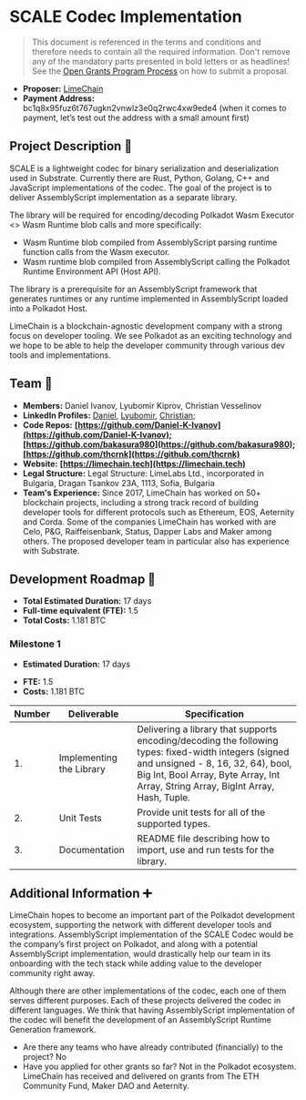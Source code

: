 # SCALE Codec Implementation

> This document is referenced in the terms and conditions and therefore needs to contain all the required information. Don't remove any of the mandatory parts presented in bold letters or as headlines! See the [Open Grants Program Process](https://github.com/w3f/Open-Grants-Program/blob/master/README_2.md) on how to submit a proposal.

- **Proposer:** [LimeChain](https://github.com/LimeChain)
- **Payment Address:**  
bc1q8x95fuz6t767ugkn2vnwlz3e0q2rwc4xw9ede4 (when it comes to payment, let’s test out the address with a small amount first)

## Project Description :page_facing_up:

SCALE is a lightweight codec for binary serialization and deserialization used in Substrate. Currently there are Rust, Python, Golang, C++ and JavaScript  implementations of the codec. The goal of the project is to deliver AssemblyScript implementation as a separate library.

The library will be required for encoding/decoding Polkadot Wasm Executor &lt;&gt; Wasm Runtime blob calls and more specifically:

- Wasm Runtime blob compiled from AssemblyScript parsing runtime function calls from the Wasm executor.
- Wasm runtime blob compiled from AssemblyScript calling the Polkadot Runtime Environment API (Host API).

The library is a prerequisite for an AssemblyScript framework that generates runtimes or any runtime implemented in AssemblyScript loaded into a Polkadot Host.

LimeChain is a blockchain-agnostic development company with a strong focus on developer tooling. We see Polkadot as an exciting technology and we hope to be able to help the developer community through various dev tools and implementations.

## Team :busts_in_silhouette:

- **Members:** Daniel Ivanov, Lyubomir Kiprov, Christian Vesselinov
- **LinkedIn Profiles:** [Daniel](https://www.linkedin.com/in/daniel-k-ivanov/), [Lyubomir](https://www.linkedin.com/in/lyubomir-kiprov/), [Christian](https://www.linkedin.com/in/chris-veselinov/);
- **Code Repos:** **[https://github.com/Daniel-K-Ivanov](https://github.com/Daniel-K-Ivanov); [https://github.com/bakasura980](https://github.com/bakasura980); [https://github.com/thcrnk](https://github.com/thcrnk)**
- **Website:** **[https://limechain.tech](https://limechain.tech)**
- **Legal Structure:** Legal Structure: LimeLabs Ltd., incorporated in Bulgaria, Dragan Tsankov 23A, 1113, Sofia, Bulgaria
- **Team's Experience:**
Since 2017, LimeChain has worked on 50+ blockchain projects, including a strong track record of building developer tools for different protocols such as Ethereum, EOS, Aeternity and Corda. Some of the companies LimeChain has worked with are Celo, P&G, Raiffeisenbank, Status, Dapper Labs and Maker among others. The proposed developer team in particular also has experience with Substrate.

## Development Roadmap :nut_and_bolt:

- **Total Estimated Duration:** 17 days
- **Full-time equivalent (FTE):** 1.5
- **Total Costs:** 1.181 BTC

### Milestone 1

* **Estimated Duration:** 17 days
- **FTE:** 1.5
- **Costs:** 1.181 BTC


| Number | Deliverable | Specification |
| ------------- | ------------- | ------------- |
| 1. | Implementing the Library |  Delivering a library that supports encoding/decoding the following types: fixed-width integers (signed and unsigned - 8, 16, 32, 64), bool, Big Int, Bool Array, Byte Array, Int Array, String Array, BigInt Array, Hash, Tuple. |  
| 2.  | Unit Tests |Provide unit tests for all of the supported types.|
| 3.  | Documentation |README file describing how to import, use and run tests for the library. |


## Additional Information :heavy_plus_sign:

LimeChain hopes to become an important part of the Polkadot development ecosystem, supporting the network with different developer tools and integrations. AssemblyScript implementation of the SCALE Codec would be the company’s first project on Polkadot, and along with a potential AssemblyScript implementation, would drastically help our team in its onboarding with the tech stack while adding value to the developer community right away.

Although there are other implementations of the codec, each one of them serves different purposes. Each of these projects delivered the codec in different languages. We think that having AssemblyScript implementation of the codec will benefit the development of an AssemblyScript Runtime Generation framework.

- Are there any teams who have already contributed (financially) to the project? No
- Have you applied for other grants so far? Not in the Polkadot ecosystem. LimeChain has received and delivered on grants from The ETH Community Fund, Maker DAO and Aeternity.

